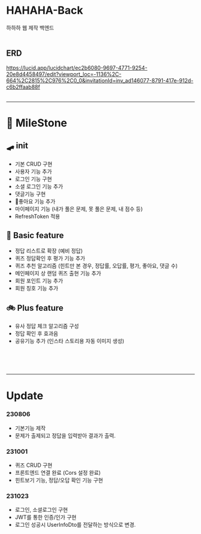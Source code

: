 # HAHAHA-Back
하하하 웹 제작 백엔드
<br><br>

## ERD
https://lucid.app/lucidchart/ec2b6080-9697-4771-9254-20e8d4458497/edit?viewport_loc=-1136%2C-664%2C2815%2C976%2C0_0&invitationId=inv_ad146077-8791-417e-912d-c6b2ffaab88f
<br><br>

---
# 🏁 MileStone

## 🛹 init
- 기본 CRUD 구현
- 사용자 기능 추가
- 로그인 기능 구현
- 소셜 로그인 기능 추가
- 댓글기능 구현
- 🚩좋아요 기능 추가
- 마이페이지 기능 (내가 풀은 문제, 못 풀은 문제, 내 점수 등)
- RefreshToken 적용


## 🛴 Basic feature
- 정답 리스트로 확장 (예비 정답)
- 퀴즈 정답확인 후 평가 기능 추가
- 퀴즈 추천 알고리즘 (힌트만 본 경우, 정답률, 오답률, 평가, 좋아요, 댓글 수)
- 메인페이지 상 랜덤 퀴즈 출현 기능 추가
- 회원 포인트 기능 추가
- 회원 칭호 기능 추가



## 🚲 Plus feature
- 유사 정답 체크 알고리즘 구성
- 정답 확인 후 효과음
- 공유기능 추가 (인스타 스토리용 자동 이미지 생성)



<br><br><br>

---
# Update

### 230806
- 기본기능 제작
- 문제가 출제되고 정답을 입력받아 결과가 출력.


### 231001
- 퀴즈 CRUD 구현
- 프론트엔드 연결 완료 (Cors 설정 완료)
- 힌트보기 기능, 정답/오답 확인 기능 구현

### 231023
- 로그인, 소셜로그인 구현
- JWT를 통한 인증/인가 구현
- 로그인 성공시 UserInfoDto를 전달하는 방식으로 변경.